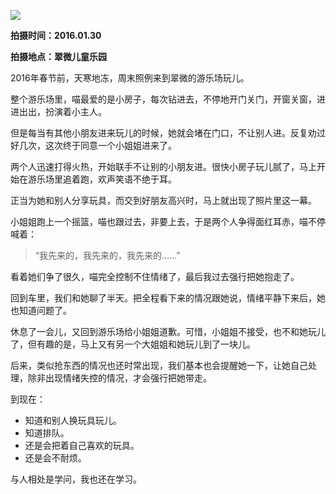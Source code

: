 ![](http://upload-images.jianshu.io/upload_images/51001-7ca80b9705f532a7.jpg?imageMogr2/auto-orient/strip%7CimageView2/2/w/1240)

**拍摄时间：2016.01.30**

**拍摄地点：翠微儿童乐园**

2016年春节前，天寒地冻，周末照例来到翠微的游乐场玩儿。

整个游乐场里，喵最爱的是小房子，每次钻进去，不停地开门关门，开窗关窗，进进出出，扮演着小主人。

但是每当有其他小朋友进来玩儿的时候，她就会堵在门口，不让别人进。反复劝过好几次，这次终于同意一个小姐姐进来了。

两个人迅速打得火热，开始联手不让别的小朋友进。很快小房子玩儿腻了，马上开始在游乐场里追着跑，欢声笑语不绝于耳。

正当为她和别人分享玩具，而交到好朋友高兴时，马上就出现了照片里这一幕。

小姐姐跑上一个摇篮，喵也跟过去，非要上去，于是两个人争得面红耳赤，喵不停喊着：

>“我先来的，我先来的，我先来的……”

看着她们争了很久，喵完全控制不住情绪了，最后我过去强行把她抱走了。

回到车里，我们和她聊了半天。把全程看下来的情况跟她说，情绪平静下来后，她也知道问题了。

休息了一会儿，又回到游乐场给小姐姐道歉。可惜，小姐姐不接受，也不和她玩儿了，但有趣的是，马上又有另一个大姐姐和她玩儿到了一块儿。

后来，类似抢东西的情况也还时常出现，我们基本也会提醒她一下，让她自己处理，除非出现情绪失控的情况，才会强行把她带走。

到现在：

* 知道和别人换玩具玩儿。
* 知道排队。
* 还是会把着自己喜欢的玩具。
* 还是会不耐烦。

与人相处是学问，我也还在学习。